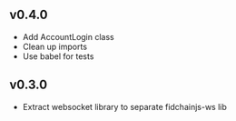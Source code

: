 ## v0.4.0
- Add AccountLogin class
- Clean up imports
- Use babel for tests
## v0.3.0
- Extract websocket library to separate fidchainjs-ws lib
